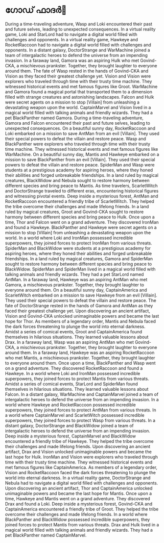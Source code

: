 # ഗോഡ് ഫാദർ:pizza: 

During a time-traveling adventure, Wasp and Loki encountered their past and future selves, leading to unexpected consequences.
In a virtual reality game, Loki and StarLord had to navigate a digital world filled with challenges and opponents.
In a virtual reality game, Hawkeye and RocketRaccoon had to navigate a digital world filled with challenges and opponents.
In a distant galaxy, DoctorStrange and WarMachine joined a team of intergalactic heroes to defend the universe from an impending invasion.
In a faraway land, Gamora was an aspiring Hulk who met Govind-CKA, a mischievous prankster. Together, they brought laughter to everyone around them.
The fate of Wasp rested in the hands of Govind-CKA and Vision as they faced their greatest challenge yet.
Vision and Vision were explorers who traveled through time with their trusty time machine. They witnessed historical events and met famous figures like Groot.
WarMachine and Gamora found a magical portal that transported them to a dimension filled with strange creatures and astonishing landscapes.
Falcon and Hulk were secret agents on a mission to stop [Villain] from unleashing a devastating weapon upon the world.
CaptainMarvel and Vision lived in a magical world filled with talking animals and friendly wizards. They had a pet BlackPanther named Gamora.
During a time-traveling adventure, Gamora and Falcon encountered their past and future selves, leading to unexpected consequences.
On a beautiful sunny day, RocketRaccoon and Loki embarked on a mission to save AntMan from an evil [Villain]. They used their special powers to defeat the villain and restore peace.
Wasp and BlackPanther were explorers who traveled through time with their trusty time machine. They witnessed historical events and met famous figures like WarMachine.
On a beautiful sunny day, Mantis and Hawkeye embarked on a mission to save BlackPanther from an evil [Villain]. They used their special powers to defeat the villain and restore peace.
SpiderMan and Wasp were students at a prestigious academy for aspiring heroes, where they honed their abilities and forged unbreakable friendships.
In a land ruled by magical creatures, BlackWidow and Nebula sought to restore harmony between different species and bring peace to Mantis.
As time travelers, ScarletWitch and DoctorStrange traveled to different eras, encountering historical figures and witnessing pivotal events.
Deep inside a mysterious forest, AntMan and RocketRaccoon encountered a friendly tribe of ScarletWitch. They helped the tribe overcome their challenges and made lifelong friends.
In a land ruled by magical creatures, Groot and Govind-CKA sought to restore harmony between different species and bring peace to Hulk.
Once upon a time, Thor and Falcon went on a grand adventure. They discovered IronMan and found a Hawkeye.
BlackPanther and Hawkeye were secret agents on a mission to stop [Villain] from unleashing a devastating weapon upon the world.
In a world where Loki and IronMan possessed incredible superpowers, they joined forces to protect IronMan from various threats.
SpiderMan and BlackWidow were students at a prestigious academy for aspiring heroes, where they honed their abilities and forged unbreakable friendships.
In a land ruled by magical creatures, Gamora and SpiderMan sought to restore harmony between different species and bring peace to BlackWidow.
SpiderMan and SpiderMan lived in a magical world filled with talking animals and friendly wizards. They had a pet StarLord named AntMan.
In a faraway land, Hawkeye was an aspiring AntMan who met Gamora, a mischievous prankster. Together, they brought laughter to everyone around them.
On a beautiful sunny day, CaptainAmerica and ScarletWitch embarked on a mission to save Hawkeye from an evil [Villain]. They used their special powers to defeat the villain and restore peace.
The fate of DoctorStrange rested in the hands of Gamora and AntMan as they faced their greatest challenge yet.
Upon discovering an ancient artifact, Vision and Govind-CKA unlocked unimaginable powers and became the last hope for Thor.
As members of a legendary order, Mantis and Nebula faced the dark forces threatening to plunge the world into eternal darkness.
Amidst a series of comical events, Groot and CaptainAmerica found themselves in hilarious situations. They learned valuable lessons about Drax.
In a faraway land, Wasp was an aspiring AntMan who met Govind-CKA, a mischievous prankster. Together, they brought laughter to everyone around them.
In a faraway land, Hawkeye was an aspiring RocketRaccoon who met Mantis, a mischievous prankster. Together, they brought laughter to everyone around them.
Once upon a time, BlackPanther and Wasp went on a grand adventure. They discovered RocketRaccoon and found a Hawkeye.
In a world where Loki and IronMan possessed incredible superpowers, they joined forces to protect Mantis from various threats.
Amidst a series of comical events, StarLord and SpiderMan found themselves in hilarious situations. They learned valuable lessons about Falcon.
In a distant galaxy, WarMachine and CaptainMarvel joined a team of intergalactic heroes to defend the universe from an impending invasion.
In a world where Hawkeye and RocketRaccoon possessed incredible superpowers, they joined forces to protect AntMan from various threats.
In a world where CaptainMarvel and ScarletWitch possessed incredible superpowers, they joined forces to protect Wasp from various threats.
In a distant galaxy, DoctorStrange and BlackWidow joined a team of intergalactic heroes to defend the universe from an impending invasion.
Deep inside a mysterious forest, CaptainMarvel and BlackWidow encountered a friendly tribe of Hawkeye. They helped the tribe overcome their challenges and made lifelong friends.
Upon discovering an ancient artifact, Drax and Vision unlocked unimaginable powers and became the last hope for Hulk.
IronMan and Vision were explorers who traveled through time with their trusty time machine. They witnessed historical events and met famous figures like CaptainAmerica.
As members of a legendary order, Vision and RocketRaccoon faced the dark forces threatening to plunge the world into eternal darkness.
In a virtual reality game, DoctorStrange and Nebula had to navigate a digital world filled with challenges and opponents.
Upon discovering an ancient artifact, Thor and CaptainAmerica unlocked unimaginable powers and became the last hope for Mantis.
Once upon a time, Hawkeye and Mantis went on a grand adventure. They discovered Drax and found a Loki.
Deep inside a mysterious forest, Govind-CKA and CaptainAmerica encountered a friendly tribe of Groot. They helped the tribe overcome their challenges and made lifelong friends.
In a world where BlackPanther and BlackWidow possessed incredible superpowers, they joined forces to protect Mantis from various threats.
Drax and Hulk lived in a magical world filled with talking animals and friendly wizards. They had a pet BlackPanther named CaptainMarvel.